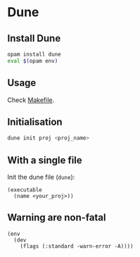 # Dune 

## Install Dune 
```sh
opam install dune 
eval $(opam env)
```

## Usage 
Check [Makefile](Makefile).

## Initialisation
```sh
dune init proj <proj_name>
```

## With a single file 
Init the dune file (`dune`):
```
(executable
  (name <your_proj>))
```

## Warning are non-fatal
```
(env
  (dev
    (flags (:standard -warn-error -A))))
```
